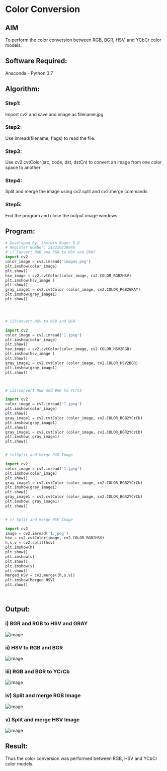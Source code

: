 # Color Conversion
## AIM
To perform the color conversion between RGB, BGR, HSV, and YCbCr color models.

## Software Required:
Anaconda - Python 3.7
## Algorithm:
### Step1:
Import cv2 and save and image as filename.jpg

### Step2:
Use imread(filename, flags) to read the file.

### Step3:
Use cv2.cvtColor(src, code, dst, dstCn) to convert an image from one color space to another

### Step4:
Split and merge the image using cv2.split and cv2.merge commands

### Step5:
End the program and close the output image windows.

## Program:
```python
# Developed By: Sherwin Roger R.D
# Register Number: 212220230046
# i) Convert BGR and RGB to HSV and GRAY
import cv2
color_image = cv2.imread('images.png')
plt.imshow(color_image)
plt.show()
hsv_image = cv2.cvtColor(color_image, cv2.COLOR_BGR2HSV)
plt.imshow(hsv_image )
plt.show()
gray_image1 = cv2.cvtColor (color_image, cv2.COLOR_RGB2GRAY)
plt.imshow(gray_image1)
plt.show()




# ii)Convert HSV to RGB and BGR

import cv2
color_image = cv2.imread('1.jpeg')
plt.imshow(color_image)
plt.show()
hsv_image = cv2.cvtColor(color_image, cv2.COLOR_HSV2RGB)
plt.imshow(hsv_image )
plt.show()
gray_image1 = cv2.cvtColor (color_image, cv2.COLOR_HSV2BGR)
plt.imshow(gray_image1)
plt.show()



# iii)Convert RGB and BGR to YCrCb

import cv2
color_image = cv2.imread('1.jpeg')
plt.imshow(color_image)
plt.show()
gray_image1 = cv2.cvtColor (color_image, cv2.COLOR_RGB2YCrCb)
plt.imshow(gray_image1)
plt.show()
gray_image1 = cv2.cvtColor (color_image, cv2.COLOR_BGR2YCrCb)
plt.imshow( gray_image1)
plt.show()


# iv)Split and Merge RGB Image

import cv2
color_image = cv2.imread('1.jpeg')
plt.imshow(color_image)
plt.show()
gray_image1 = cv2.cvtColor (color_image, cv2.COLOR_RGB2YCrCb)
plt.imshow(gray_image1)
plt.show()
gray_image1 = cv2.cvtColor (color_image, cv2.COLOR_BGR2YCrCb)
plt.imshow( gray_image1)
plt.show()


# v) Split and merge HSV Image

import cv2
image = cv2.imread('1.jpeg')
hsv = cv2.cvtColor(image, cv2.COLOR_BGR2HSV)
h,s,v = cv2.split(hsv)
plt.imshow(h)
plt.show()
plt.imshow(s)
plt.show()
plt.imshow(v)
plt.show()
Merged_HSV = cv2.merge((h,s,v))
plt.imshow(Merged_HSV)
plt.show()




```
## Output:
### i) BGR and RGB to HSV and GRAY
![image](https://user-images.githubusercontent.com/75235128/162994001-637137f1-db74-4eca-a8f9-fed66bc20110.png)


### ii) HSV to RGB and BGR
![image](https://user-images.githubusercontent.com/75235128/162994036-876ebfcb-fefc-41e6-a0a4-3509111c5c0a.png)

### iii) RGB and BGR to YCrCb
![image](https://user-images.githubusercontent.com/75235128/162994067-8f6ae277-9aa3-452d-a7b2-51117e5e6993.png)

### iv) Split and merge RGB Image
![image](https://user-images.githubusercontent.com/75235128/162994180-9c0cce1b-3172-413d-a2d4-2e3914d33a9e.png)


### v) Split and merge HSV Image
![image](https://user-images.githubusercontent.com/75235128/162994241-1d20ce79-c5b1-4413-9829-6c913d845c62.png)

## Result:
Thus the color conversion was performed between RGB, HSV and YCbCr color models.
